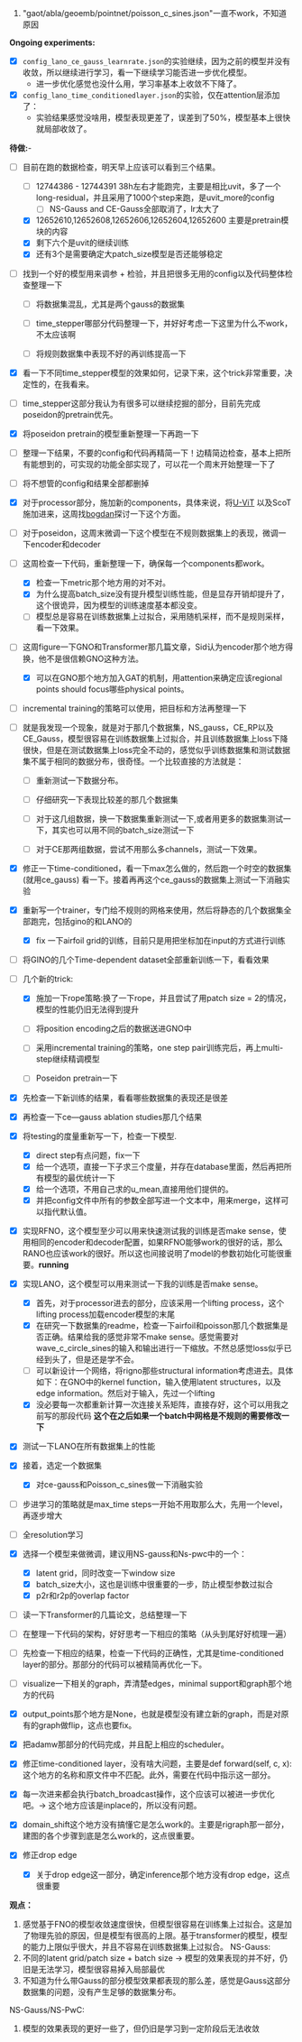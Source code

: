 1. "gaot/abla/geoemb/pointnet/poisson_c_sines.json"一直不work，不知道原因


**Ongoing experiments:**
- [x] `config_lano_ce_gauss_learnrate.json`的实验继续，因为之前的模型并没有收敛，所以继续进行学习，看一下继续学习能否进一步优化模型。
    - 进一步优化感觉也没什么用，学习率基本上收敛不下降了。
- [x] `config_lano_time_conditionedlayer.json`的实验，仅在attention层添加了：
    - 实验结果感觉没啥用，模型表现更差了，误差到了50%，模型基本上很快就局部收敛了。


**待做:**- 
- [ ] 目前在跑的数据检查，明天早上应该可以看到三个结果。
    - [ ] 12744386 - 12744391 38h左右才能跑完，主要是相比uvit，多了一个long-residual，并且采用了1000个step来跑，是uvit_more的config
        - [ ] NS-Gauss and CE-Gauss全部取消了，lr太大了
    - [x] 12652610,12652608,12652606,12652604,12652600 主要是pretrain模块的内容
    - [x] 剩下六个是uvit的继续训练
    - [x] 还有3个是需要确定大patch_size模型是否还能够稳定

- [ ] 找到一个好的模型用来调参 + 检验，并且把很多无用的config以及代码整体检查整理一下
    - [ ] 将数据集混乱，尤其是两个gauss的数据集
    - [ ] time_stepper哪部分代码整理一下，并好好考虑一下这里为什么不work，不太应该啊
    - [ ] 将规则数据集中表现不好的再训练提高一下



- [x] 看一下不同time_stepper模型的效果如何，记录下来，这个trick非常重要，决定性的，在我看来。
- [ ] time_stepper这部分我认为有很多可以继续挖掘的部分，目前先完成poseidon的pretrain优先。
- [x] 将poseidon pretrain的模型重新整理一下再跑一下
- [ ] 整理一下结果，不要的config和代码再精简一下！边精简边检查，基本上把所有能想到的，可实现的功能全部实现了，可以花一个周末开始整理一下了


- [ ] 将不想管的config和结果全部都删掉
- [x] 对于processor部分，施加新的components，具体来说，将[U-ViT](https://arxiv.org/pdf/2209.12152) 以及ScoT施加进来，这周找[bogdan](https://arxiv.org/pdf/2409.18359)探讨一下这个方面。
- [ ] 对于poseidon，这周末微调一下这个模型在不规则数据集上的表现，微调一下encoder和decoder
- [ ] 这周检查一下代码，重新整理一下，确保每一个components都work。
    - [x] 检查一下metric那个地方用的对不对。
    - [x] 为什么提高batch_size没有提升模型训练性能，但是显存开销却提升了，这个很诡异，因为模型的训练速度基本都没变。
    - [ ] 模型总是容易在训练数据集上过拟合，采用随机采样，而不是规则采样，看一下效果。
- [ ] 这周figure一下GNO和Transformer那几篇文章，Sid认为encoder那个地方得换，他不是很信赖GNO这种方法。
    - [x] 可以在GNO那个地方加入GAT的机制，用attention来确定应该regional points should focus哪些physical points。
- [ ] incremental training的策略可以使用，把目标和方法再整理一下
- [ ] 就是我发现一个现象，就是对于那几个数据集，NS_gauss，CE_RP以及CE_Gauss，模型很容易在训练数据集上过拟合，并且训练数据集上loss下降很快，但是在测试数据集上loss完全不动的，感觉似乎训练数据集和测试数据集不属于相同的数据分布，很奇怪。一个比较直接的方法就是：
    - [ ] 重新测试一下数据分布。
    - [ ] 仔细研究一下表现比较差的那几个数据集
    - [ ] 对于这几组数据，换一下数据集重新测试一下,或者用更多的数据集测试一下，其实也可以用不同的batch_size测试一下
    - [ ] 对于CE那两组数据，尝试不用那么多channels，测试一下效果。




- [x] 修正一下time-conditioned，看一下max怎么做的，然后跑一个时空的数据集(就用ce_gauss) 看一下。接着再再这个ce_gauss的数据集上测试一下消融实验
- [x] 重新写一个trainer，专门给不规则的网格来使用，然后将静态的几个数据集全部跑完，包括gino的和LANO的
    - [x] fix 一下airfoil grid的训练，目前只是用把坐标加在input的方式进行训练
- [ ] 将GINO的几个Time-dependent dataset全部重新训练一下，看看效果

- [ ] 几个新的trick:
    - [x] 施加一下rope策略:换了一下rope，并且尝试了用patch size = 2的情况，模型的性能仍旧无法得到提升
    - [ ] 将position encoding之后的数据送进GNO中
    - [ ] 采用incremental training的策略，one step pair训练完后，再上multi-step继续精调模型
    - [ ] Poseidon pretrain一下




- [x] 先检查一下新训练的结果，看看哪些数据集的表现还是很差
- [x] 再检查一下ce—gauss ablation studies那几个结果
- [x] 将testing的度量重新写一下，检查一下模型.
    - [x] direct step有点问题，fix一下
    - [x] 给一个选项，直接一下子求三个度量，并存在database里面，然后再把所有模型的最优统计一下
    - [x] 给一个选项，不用自己求的u_mean,直接用他们提供的。
    - [x] 并把config文件中所有的参数全部写进一个文本中，用来merge，这样可以指代默认值。
- [x] 实现RFNO，这个模型至少可以用来快速测试我的训练是否make sense，使用相同的encoder和decoder配置，如果RFNO能够work的很好的话，那么RANO也应该work的很好。所以这也间接说明了model的参数初始化可能很重要。**running**
- [x] 实现LANO，这个模型可以用来测试一下我的训练是否make sense。
    - [x] 首先，对于processor进去的部分，应该采用一个lifting process，这个lifting process加载encoder模型的末尾
    - [x] 在研究一下数据集的readme，检查一下airfoil和poisson那几个数据集是否正确。结果给我的感觉非常不make sense。感觉需要对wave_c_circle_sines的输入和输出进行一下缩放。不然总感觉loss似乎已经到头了，但是还是学不会。
    - [ ] 可以新设计一个网络，将rigno那些structural information考虑进去。具体如下：在GNO中的kernel function，输入使用latent structures，以及edge information。然后对于输入，先过一个lifting
    - [x] 没必要每一次都重新计算一次连接关系矩阵，直接存好，这个可以用我之前写的那段代码 **这个在之后如果一个batch中网格是不规则的需要修改一下**

 - [x] 测试一下LANO在所有数据集上的性能
 - [x] 接着，选定一个数据集
    - [x] 对ce-gauss和Poisson_c_sines做一下消融实验

 

- [ ] 步进学习的策略就是max_time steps一开始不用取那么大，先用一个level，再逐步增大
- [ ] 全resolution学习
- [x] 选择一个模型来做微调，建议用NS-gauss和Ns-pwc中的一个：
    - [x] latent grid，同时改变一下window size
    - [x] batch_size大小，这也是训练中很重要的一步，防止模型参数过拟合
    - [x] p2r和r2p的overlap factor
- [ ] 读一下Transformer的几篇论文，总结整理一下
- [ ] 在整理一下代码的架构，好好思考一下相应的策略（从头到尾好好梳理一遍）
- [ ] 先检查一下相应的结果，检查一下代码的正确性，尤其是time-conditioned layer的部分。那部分的代码可以被精简再优化一下。
- [ ] visualize一下相关的graph，弄清楚edges，minimal support和graph那个地方的代码
- [x] output_points那个地方是None，也就是模型没有建立新的graph，而是对原有的graph做flip，这点也要fix。

- [x] 把adamw那部分的代码完成，并且配上相应的scheduler。
- [x] 修正time-conditioned layer，没有啥大问题，主要是def forward(self, c, x):这个地方的名称和原文件中不匹配。此外，需要在代码中指示这一部分。
- [x] 每一次进来都会执行batch_broadcast操作，这个应该可以被进一步优化吧。-> 这个地方应该是inplace的，所以没有问题。
- [x] domain_shift这个地方没有搞懂它是怎么work的。主要是rigraph那一部分，建图的各个步骤到底是怎么work的，这点很重要。
- [x] 修正drop edge
    - [x] 关于drop edge这一部分，确定inference那个地方没有drop edge，这点很重要

**观点：**
 1. 感觉基于FNO的模型收敛速度很快，但模型很容易在训练集上过拟合。这是加了物理先验的原因，但是模型有很高的上限。基于transformer的模型，模型的能力上限似乎很大，并且不容易在训练数据集上过拟合。
 NS-Gauss:
1. 不同的latent grid/patch size + batch size  -> 模型的效果表现的并不好，仍旧是无法学习，模型很容易掉入局部最优
2. 不知道为什么带Gauss的部分模型效果都表现的那么差，感觉是Gauss这部分数据集的问题，没有产生足够的数据集分布。

NS-Gauss/NS-PwC:
1. 模型的效果表现的更好一些了，但仍旧是学习到一定阶段后无法收敛